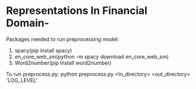 # Representations In Financial Domain-


Packages needed to run preprocessing model:

1. spacy(pip install spacy)
2. en_core_web_sm(python -m spacy download en_core_web_sm)
3. Word2number(pip install word2number)


To run preprocess.py:
python preprocess.py <In_directory> <out_directory> 'LOG_LEVEL'
